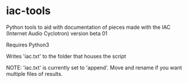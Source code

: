 # iac-tools

Python tools to aid with documentation of pieces made with the IAC (Internet Audio Cyclotron)
version beta 01

Requires Python3 

Writes 'iac.txt' to the folder that houses the script

NOTE: 'iac.txt' is currently set to 'append'. Move and rename if you want multiple files of results.
